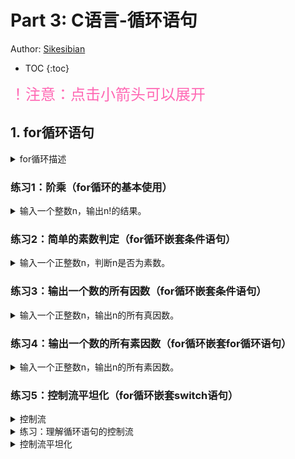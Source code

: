 # Part 3: C语言-循环语句

Author: [Sikesibian](https://github.com/sikesibian)

* TOC
{:toc}

<font color=HotPink size=5>！注意：点击小箭头可以展开</font>

## 1. for循环语句

<details>
<summary>for循环描述</summary>
<br>
<div markdown="1">

for循环语句的格式如下：
```c
for(初始化语句 ; 循环条件 ; 循环步长){
    循环体
}
```
- **初始化语句**：在**循环开始前**执行，只执行一次
- **循环条件**：在**循环体开始前**执行
- **循环步长**：在**循环体结束后**执行
- **循环体**：循环主体代码。

</div>
</details>

### 练习1：阶乘（for循环的基本使用）

<details>
<summary>输入一个整数n，输出n!的结果。</summary>
<br>
<div markdown="1">

输入数据范围：`-100 <= n <= 100`

输入输出示例：
```
输入：
5
输出：
120
```
```
输入：
-6
输出：
Invalid Input
```

</div>
</details>

### 练习2：简单的素数判定（for循环嵌套条件语句）

<details>
<summary>输入一个正整数n，判断n是否为素数。</summary>
<br>
<div markdown="1">

输入数据范围：`1 <= n <= 100000`

输入输出示例：
```
输入：
13
输出：
Yes
```
```
输入：
15
输出：
No
```

**提示：**
1. 素数是正整数，并且除了1和自身以外，没有其他因数。
2. 1不是素数。
3. 2是素数。

</div>
</details>

### 练习3：输出一个数的所有因数（for循环嵌套条件语句）

<details>
<summary>输入一个正整数n，输出n的所有真因数。</summary>
<br>
<div markdown="1">

输入数据范围：`1 <= n <= 100000`

输入输出示例：
```
输入：
12
输出：
1, 2, 3, 4, 6, 12
```

**提示：**
1. 真因数不包括自身。

</div>
</details>

### 练习4：输出一个数的所有素因数（for循环嵌套for循环语句）

<details>
<summary>输入一个正整数n，输出n的所有素因数。</summary>
<br>
<div markdown="1">

输入数据范围：`1 <= n <= 100000`

输入输出示例：
```
输入：
12
输出：
2, 3
```

</div>
</details>



### 练习5：控制流平坦化（for循环嵌套switch语句）

<details>
<summary>控制流</summary>
<br>
<div markdown="1">

**控制流**往往指的是**计算机执行一个程序中语句的顺序**。程序会从第一行代码开始执行直至最后一行，除非**遇到（实际中是非常普遍地）改变控制流**的代码结构，比**如条件语句和循环**。控制流往往有三种结构：**顺序结构、循环结构和分支结构（可以理解为跳转）**。

> - **基本块**：函数控制流图中的最小基本块，**只有一个“入口”和一个“出口”，且只能从其“入口”进入，从“出口”退出**。**中间没有跳转**（如条件跳转，循环跳转，函数跳转或返回等）。值得一提的是：**只要基本块中第一条指令被执行了，那么基本块内所有执行都会按照顺序仅执行一次**。
> - **控制流图（Control Flow Graph, CFG）** ：是过程或程序的抽象表示，**代表了一个程序执行过程中会走过的所有路径**，它使用一个图的形式来**表示所有基本块可能从哪儿来，到哪儿去**。是之后会学习到的编译优化与静态分析的重要工具之一。

对于下述代码片段：   

```c
int A, B, C;
scanf("%d %d %d", &A, &B, &C);
if (A == 10) {
    if (B > C) {
        A = B;
    }
    else {
        A = C;
    }
}
printf("%d %d %d\n", A, B, C);
```

那么它的控制流图可以近似理解为：   

![](/bin/3_loop/img/3_5_1.svg)

</div>
</details>

<details>
<summary>练习：理解循环语句的控制流</summary>
<br>
<div markdown="1">

仿照上述示例，绘制下述代码中指定片段的控制流图：  

```c
# include <stdio.h>
int main() {
    int i, j, line = 0;
    int n;
    scanf("%d", &n);
    // the beginning of the code snippet
    for (i = 0, j = 1; j <= n; i ++, j ++) {
        printf("*");
        if (i == line) {printf("\n"); i = -1; line ++;}
    }
    if (i != 0) {printf("\n");}
    // the end of the code snippet
    return 0;
}
```

</div>
</details>


<details>
<summary>控制流平坦化</summary>
<br>
<div markdown="1">

**控制流平坦化（control flow flattening）** 实际上是一种作用于**控制流图**的**代码混淆**技术，其基本思想是**重新组织函数控制流图中基本块的关系**。细节内容可参考文献：[*Obfuscating C++ Programs via Control Flow Flattening*](<obfuscating c++ programs via control flow flattening.pdf>)  

> **代码混淆（Obfuscated Code）**：代码混淆是一种保护程序代码，如源代码（版权，漏洞分析难度等），的安全技术，**其将计算机程序的代码转换为一种功能上等价，但是阅读和理解更难的形式**。  

**控制流平坦化通过插入一个“主发生器”来负责控制程序的执行流，它将基本块间的前后关系进行混淆**，从而加大敌手拿到代码后的阅读分析的难度。   

比如上述给出的控制流图：  

![](/bin/3_loop/img/3_5_1.svg)

对它们进行编号：

![](/bin/3_loop/img/3_5_2.svg)

其平坦化后即可以写为为：  

![](/bin/3_loop/img/3_5_3.svg)

具体的代码可以写为：  
```c
# include <stdio.h>

int main(){
    int state = 1;
    for (;state != -1;){
        switch (state){
            case 1:
                int A, B, C;
                scanf("%d %d %d", &A, &B, &C);
                if (A == 10) state = 2;       
                else state = 6;
                break;
            case 2:
                if (B > C) state = 3;
                else state = 4;
                break;
            case 3:
                A = B;
                state = 5;
                break;
            case 4:
                A = C;
                state = 5;
                break;
            case 5:
                state = 6;
                break;
            case 6:
                printf("%d %d %d\n", A, B, C);
                state = -1;
                break;
            }
        }
    return 0;
}
```

**思考下面的问题**：
1. **`state`变量**在代码中起到了什么作用？
2. 每一个 **`case i`块中的内容**，抽象地说，一般我们认为由**两部分**组成，分别是哪两部分？
3. 每一个 **`case i`块中的内容**与最开始我们给出的**控制流图、刚刚对基本块编过号的控制流图**有什么关系？
4. 你能简单**总结出我们将一个简单代码进行控制流平坦化的方法步骤**是什么吗？
5. 请尝试将刚刚请大家绘制控制流图的练习代码进行平坦化，给出你的代码，请自己验证修改后代码的正确性。

</div>
</details>


